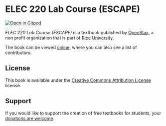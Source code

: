 # ELEC 220 Lab Course (ESCAPE)

[![Open in Gitpod](https://gitpod.io/button/open-in-gitpod.svg)](https://gitpod.io/from-referrer/)

_ELEC 220 Lab Course (ESCAPE)_ is a textbook published by [OpenStax](https://openstax.org/), a non profit organization that is part of [Rice University](https://www.rice.edu/).

The book can be viewed [online](https://github.com/cnx-user-books/cnxbook-elec-220-lab-course-escape/releases/latest), where you can also see a list of contributors.

## License
This book is available under the [Creative Commons Attribution License](./LICENSE) license.

## Support
If you would like to support the creation of free textbooks for students, your [donations are welcome](https://riceconnect.rice.edu/donation/support-openstax-banner).
